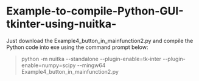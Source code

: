 # Example-to-compile-Python-GUI-tkinter-using-nuitka-

Just download the Example4_button_in_mainfunction2.py and compile the Python code into exe using the command prompt below:
>python -m nuitka --standalone --plugin-enable=tk-inter --plugin-enable=numpy=scipy --mingw64 Example4_button_in_mainfunction2.py

